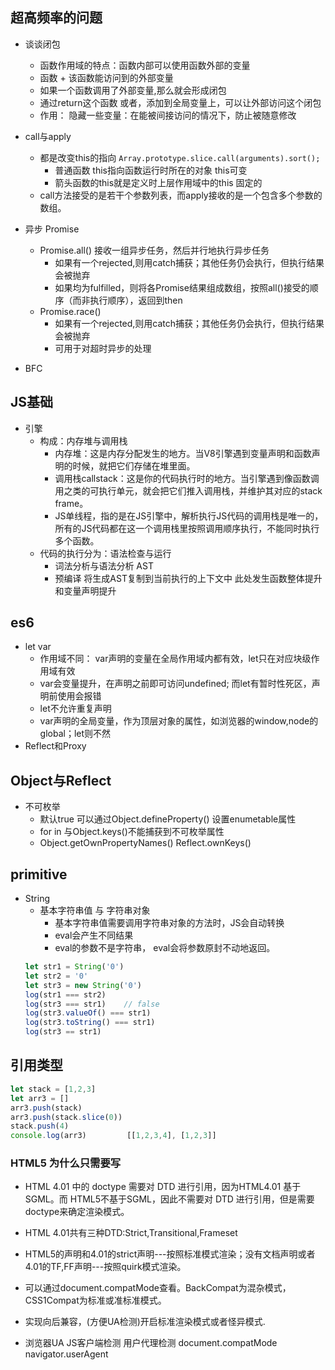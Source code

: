 ## 超高频率的问题 
+ 谈谈闭包
  + 函数作用域的特点：函数内部可以使用函数外部的变量
  + 函数 + 该函数能访问到的外部变量
  + 如果一个函数调用了外部变量,那么就会形成闭包
  + 通过return这个函数 或者，添加到全局变量上，可以让外部访问这个闭包
  + 作用： 隐藏一些变量：在能被间接访问的情况下，防止被随意修改

+ call与apply
  + 都是改变this的指向  `Array.prototype.slice.call(arguments).sort();`
    + 普通函数 this指向函数运行时所在的对象 this可变
    + 箭头函数的this就是定义时上层作用域中的this 固定的
  + call方法接受的是若干个参数列表，而apply接收的是一个包含多个参数的数组。

+ 异步 Promise
  + Promise.all() 接收一组异步任务，然后并行地执行异步任务
    + 如果有一个rejected,则用catch捕获；其他任务仍会执行，但执行结果会被抛弃
    + 如果均为fulfilled，则将各Promise结果组成数组，按照all()接受的顺序（而非执行顺序），返回到then
  + Promise.race()
    + 如果有一个rejected,则用catch捕获；其他任务仍会执行，但执行结果会被抛弃
    + 可用于对超时异步的处理

+ BFC

## JS基础
+ 引擎
  + 构成：内存堆与调用栈
    + 内存堆：这是内存分配发生的地方。当V8引擎遇到变量声明和函数声明的时候，就把它们存储在堆里面。
    + 调用栈callstack：这是你的代码执行时的地方。当引擎遇到像函数调用之类的可执行单元，就会把它们推入调用栈，并维护其对应的stack frame。
    + JS单线程，指的是在JS引擎中，解析执行JS代码的调用栈是唯一的，所有的JS代码都在这一个调用栈里按照调用顺序执行，不能同时执行多个函数。
  + 代码的执行分为：语法检查与运行
    + 词法分析与语法分析   AST
    + 预编译 将生成AST复制到当前执行的上下文中 此处发生函数整体提升和变量声明提升
    
## es6
+ let var
  + 作用域不同： var声明的变量在全局作用域内都有效，let只在对应块级作用域有效
  + var会变量提升，在声明之前即可访问undefined; 而let有暂时性死区，声明前使用会报错
  + let不允许重复声明
  + var声明的全局变量，作为顶层对象的属性，如浏览器的window,node的global；let则不然
+ Reflect和Proxy


## Object与Reflect
+ 不可枚举
  + 默认true 可以通过Object.defineProperty() 设置enumetable属性
  + for in 与Object.keys()不能捕获到不可枚举属性
  + Object.getOwnPropertyNames()  Reflect.ownKeys()

## primitive
+ String
  + 基本字符串值 与 字符串对象
    + 基本字符串值需要调用字符串对象的方法时，JS会自动转换
    + eval会产生不同结果
    + eval的参数不是字符串， eval会将参数原封不动地返回。
  ```js
  let str1 = String('0')
  let str2 = '0'
  let str3 = new String('0')
  log(str1 === str2)
  log(str3 === str1)    // false
  log(str3.valueOf() === str1)
  log(str3.toString() === str1)
  log(str3 == str1)
  ```

## 引用类型
```js
let stack = [1,2,3]
let arr3 = []
arr3.push(stack)
arr3.push(stack.slice(0))
stack.push(4)
console.log(arr3)         [[1,2,3,4], [1,2,3]]
```


















### HTML5 为什么只需要写 <!DOCTYPE HTML>
+ HTML 4.01 中的 doctype 需要对 DTD 进行引用，因为HTML4.01 基于 SGML。而 HTML5不基于SGML，因此不需要对 DTD 进行引用，但是需要 doctype来确定渲染模式。

+ HTML 4.01共有三种DTD:Strict,Transitional,Frameset

+ HTML5的声明和4.01的strict声明---按照标准模式渲染；没有文档声明或者4.01的TF,FF声明---按照quirk模式渲染。

+ 可以通过document.compatMode查看。BackCompat为混杂模式，CSS1Compat为标准或准标准模式。

+ 实现向后兼容，(方便UA检测)开启标准渲染模式或者怪异模式.

+ 浏览器UA  JS客户端检测 用户代理检测  document.compatMode  navigator.userAgent
